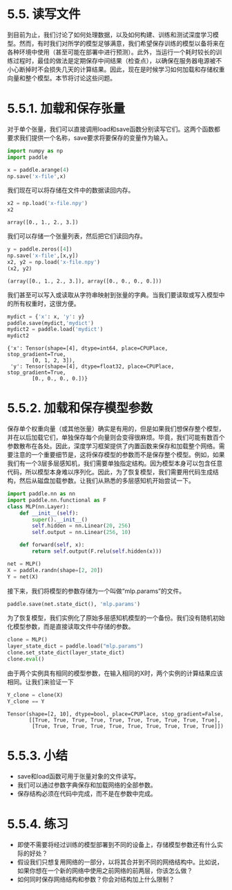 # 5.5. 读写文件
到目前为止，我们讨论了如何处理数据，以及如何构建、训练和测试深度学习模型。然而，有时我们对所学的模型足够满意，我们希望保存训练的模型以备将来在各种环境中使用（甚至可能在部署中进行预测）。此外，当运行一个耗时较长的训练过程时，最佳的做法是定期保存中间结果（检查点），以确保在服务器电源被不小心断掉时不会损失几天的计算结果。因此，现在是时候学习如何加载和存储权重向量和整个模型。本节将讨论这些问题。

# 5.5.1. 加载和保存张量
对于单个张量，我们可以直接调用load和save函数分别读写它们。这两个函数都要求我们提供一个名称，save要求将要保存的变量作为输入。


```python
import numpy as np
import paddle

x = paddle.arange(4)  
np.save('x-file',x)
```

我们现在可以将存储在文件中的数据读回内存。


```python
x2 = np.load('x-file.npy')
x2
```




    array([0., 1., 2., 3.])



我们可以存储一个张量列表，然后把它们读回内存。


```python
y = paddle.zeros([4])
np.save('x-file',[x,y])
x2, y2 = np.load('x-file.npy')
(x2, y2)
```




    (array([0., 1., 2., 3.]), array([0., 0., 0., 0.]))



我们甚至可以写入或读取从字符串映射到张量的字典。当我们要读取或写入模型中的所有权重时，这很方便。


```python
mydict = {'x': x, 'y': y}
paddle.save(mydict,'mydict')
mydict2 = paddle.load('mydict')
mydict2
```




    {'x': Tensor(shape=[4], dtype=int64, place=CPUPlace, stop_gradient=True,
            [0, 1, 2, 3]),
     'y': Tensor(shape=[4], dtype=float32, place=CPUPlace, stop_gradient=True,
            [0., 0., 0., 0.])}



# 5.5.2. 加载和保存模型参数
保存单个权重向量（或其他张量）确实是有用的，但是如果我们想保存整个模型，并在以后加载它们，单独保存每个向量则会变得很麻烦。毕竟，我们可能有数百个参数散布在各处。因此，深度学习框架提供了内置函数来保存和加载整个网络。需要注意的一个重要细节是，这将保存模型的参数而不是保存整个模型。例如，如果我们有一个3层多层感知机，我们需要单独指定结构。因为模型本身可以包含任意代码，所以模型本身难以序列化。因此，为了恢复模型，我们需要用代码生成结构，然后从磁盘加载参数。让我们从熟悉的多层感知机开始尝试一下。


```python
import paddle.nn as nn
import paddle.nn.functional as F
class MLP(nn.Layer):
    def __init__(self):
        super().__init__()
        self.hidden = nn.Linear(20, 256)
        self.output = nn.Linear(256, 10)

    def forward(self, x):
        return self.output(F.relu(self.hidden(x)))

net = MLP()
X = paddle.randn(shape=[2, 20])
Y = net(X)
```

接下来，我们将模型的参数存储为一个叫做“mlp.params”的文件。


```python
paddle.save(net.state_dict(), 'mlp.params')
```

为了恢复模型，我们实例化了原始多层感知机模型的一个备份。我们没有随机初始化模型参数，而是直接读取文件中存储的参数。


```python
clone = MLP()
layer_state_dict = paddle.load("mlp.params")
clone.set_state_dict(layer_state_dict)
clone.eval()
```

由于两个实例具有相同的模型参数，在输入相同的X时，两个实例的计算结果应该相同。让我们来验证一下


```python
Y_clone = clone(X)
Y_clone == Y
```




    Tensor(shape=[2, 10], dtype=bool, place=CPUPlace, stop_gradient=False,
           [[True, True, True, True, True, True, True, True, True, True],
            [True, True, True, True, True, True, True, True, True, True]])



# 5.5.3. 小结
* save和load函数可用于张量对象的文件读写。
* 我们可以通过参数字典保存和加载网络的全部参数。
* 保存结构必须在代码中完成，而不是在参数中完成。

# 5.5.4. 练习
* 即使不需要将经过训练的模型部署到不同的设备上，存储模型参数还有什么实际的好处？
* 假设我们只想复用网络的一部分，以将其合并到不同的网络结构中。比如说，如果你想在一个新的网络中使用之前网络的前两层，你该怎么做？
* 如何同时保存网络结构和参数？你会对结构加上什么限制？
